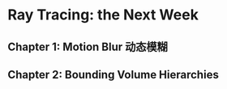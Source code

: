 # Ray Tracing: the Next Week

## Chapter 1: Motion Blur 动态模糊

## Chapter 2: Bounding Volume Hierarchies


